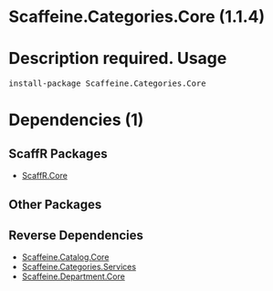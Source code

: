 ﻿Scaffeine.Categories.Core (1.1.4)
======
Description required.
Usage
======
<pre>install-package Scaffeine.Categories.Core</pre>
Dependencies (1)
=====

ScaffR Packages
------
* [ScaffR.Core](https://github.com/wcpro/ScaffR/tree/master/src/ScaffR.Core)

Other Packages
------

Reverse Dependencies
-----
* [Scaffeine.Catalog.Core](https://github.com/wcpro/scaffeine/tree/master/src/Scaffeine.Catalog.Core)
* [Scaffeine.Categories.Services](https://github.com/wcpro/scaffeine/tree/master/src/Scaffeine.Categories.Services)
* [Scaffeine.Department.Core](https://github.com/wcpro/scaffeine/tree/master/src/Scaffeine.Department.Core)
